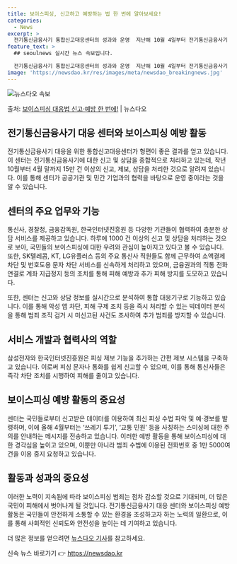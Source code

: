 ```yaml
---
title: 보이스피싱, 신고하고 예방하는 법 한 번에 알아보세요!
categories:
  - News
excerpt: >
  전기통신금융사기 통합신고대응센터의 성과와 운영  지난해 10월 4일부터 전기통신금융사기 통합신고대응센터(이하…
feature_text: >
  ## seoulnews 실시간 뉴스 속보입니다.

  전기통신금융사기 통합신고대응센터의 성과와 운영  지난해 10월 4일부터 전기통신금융사기 통합신고대응센터(이하…
image: 'https://newsdao.kr/res/images/meta/newsdao_breakingnews.jpg'
---
```


![뉴스다오 속보](https://newsdao.kr/res/images/meta/newsdao_breakingnews.jpg)

<p>출처: <a href="https://newsdao.kr/4234" rel="dofollow">보이스피싱 대응법 신고·예방 한 번에!</a> | 뉴스다오</p>

## 전기통신금융사기 대응 센터와 보이스피싱 예방 활동

전기통신금융사기 대응을 위한 통합신고대응센터가 형편이 좋은 결과를 얻고 있습니다. 이 센터는 전기통신금융사기에 대한 신고 및 상담을 종합적으로 처리하고 있는데, 작년 10월부터 4월 말까지 15만 건 이상의 신고, 제보, 상담을 처리한 것으로 알려져 있습니다. 이를 통해 센터가 공공기관 및 민간 기업과의 협력을 바탕으로 운영 중이라는 것을 알 수 있습니다.

## 센터의 주요 업무와 기능

통신사, 경찰청, 금융감독원, 한국인터넷진흥원 등 다양한 기관들이 협력하여 충분한 상담 서비스를 제공하고 있습니다. 하루에 1000 건 이상의 신고 및 상담을 처리하는 것으로 보아, 국민들의 보이스피싱에 대한 우려와 관심이 높아지고 있다고 볼 수 있습니다. 또한, SK텔레콤, KT, LG유플러스 등의 주요 통신사 직원들도 함께 근무하여 소액결제 차단 및 번호도용 문자 차단 서비스를 신속하게 처리하고 있으며, 금융권과의 직통 전화 연결로 계좌 지급정지 등의 조치를 통해 피해 예방과 추가 피해 방지를 도모하고 있습니다.

또한, 센터는 신고와 상담 정보를 실시간으로 분석하여 통합 대응기구로 기능하고 있습니다. 이를 통해 악성 앱 차단, 피해 구제 조치 등을 즉시 처리할 수 있는 빅데이터 분석을 통해 범죄 조직 검거 시 미신고된 사건도 조사하여 추가 범죄를 방지할 수 있습니다.

## 서비스 개발과 협력사의 역할

삼성전자와 한국인터넷진흥원은 피싱 제보 기능을 추가하는 간편 제보 시스템을 구축하고 있습니다. 이로써 피싱 문자나 통화를 쉽게 신고할 수 있으며, 이를 통해 통신사들은 즉각 차단 조치를 시행하여 피해를 줄이고 있습니다.

## 보이스피싱 예방 활동의 중요성

센터는 국민들로부터 신고받은 데이터를 이용하여 최신 피싱 수법 파악 및 예·경보를 발령하며, 이에 올해 4월부터는 ‘쓰레기 투기’, ‘교통 민원’ 등을 사칭하는 스미싱에 대한 주의를 안내하는 메시지를 전송하고 있습니다. 이러한 예방 활동을 통해 보이스피싱에 대한 경각심을 높이고 있으며, 이뿐만 아니라 범죄 수법에 이용된 전화번호 중 1만 5000여 건을 이용 중지 요청하고 있습니다.

## 활동과 성과의 중요성

이러한 노력이 지속됨에 따라 보이스피싱 범죄는 점차 감소할 것으로 기대되며, 더 많은 국민이 피해에서 벗어나게 될 것입니다. 전기통신금융사기 대응 센터와 보이스피싱 예방 활동은 국민들이 안전하게 소통할 수 있는 환경을 조성하고자 하는 노력의 일환으로, 이를 통해 사회적인 신뢰도와 안전성을 높이는 데 기여하고 있습니다.

더 많은 정보를 얻으려면 [뉴스다오 기사](https://newsdao.kr/4234)를 참고하세요. 

신속 뉴스 바로가기 👉 <a href="https://newsdao.kr" rel="dofollow">https://newsdao.kr</a>


